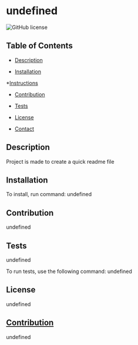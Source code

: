 # undefined
  ![GitHub license](https://img.shields.io/badge/license-MIT-blue.svg)


## Table of Contents

* [Description](*Description)

* [Installation](#Installation)

*[Instructions](*Instructions)

* [Contribution](#Contribution)

* [Tests](#Tests)

* [License](#License)

* [Contact](#Contact)


## Description
Project is made to create a quick readme file

## Installation

To install, run command:
undefined

## Contribution
undefined

## Tests
undefined

To run tests, use the following command:
undefined

## License
undefined

## [Contribution](#Contribution)
undefined

  